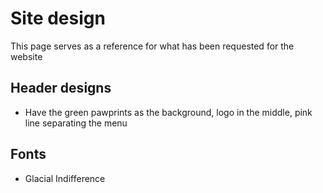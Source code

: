# Site design

This page serves as a reference for what has been requested for the website

## Header designs
* Have the green pawprints as the background, logo in the middle, pink line separating the menu

## Fonts
- Glacial Indifference